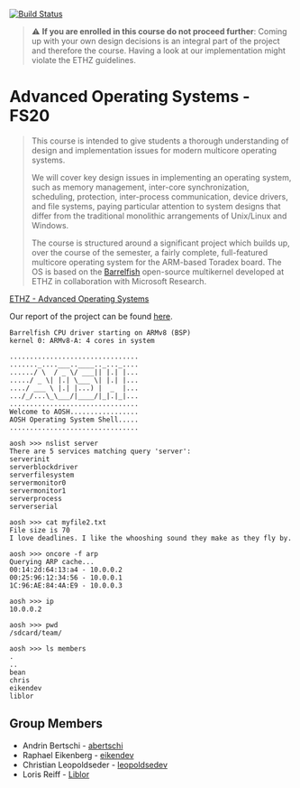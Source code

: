 [![Build Status](https://travis-ci.com/Liblor/advanced_operating_systems_2020.svg?token=Zrce2EeAvy4vhtiTbyaH&branch=master)](https://travis-ci.com/github/Liblor/advanced_operating_systems_2020)

> :warning: **If you are enrolled in this course do not proceed further**: Coming up with your own design decisions is an integral part of the project and therefore the course. Having a look at our implementation might violate the ETHZ guidelines.

# Advanced Operating Systems - FS20
> This course is intended to give students a thorough understanding of design and implementation issues for modern multicore operating systems.
> 
> We will cover key design issues in implementing an operating system, such as memory management, inter-core synchronization, scheduling, protection, inter-process communication, device drivers, and file systems, paying particular attention to system designs that differ from the traditional monolithic arrangements of Unix/Linux and Windows.
> 
> The course is structured around a significant project which builds up, over the course of the semester, a fairly complete, full-featured multicore operating system for the ARM-based Toradex board. The OS is based on the [Barrelfish](http://www.barrelfish.org/) open-source multikernel developed at ETHZ in collaboration with Microsoft Research. 

[ETHZ - Advanced Operating Systems](https://www.systems.ethz.ch/courses/spring2020/aos)

Our report of the project can be found [here](https://github.com/Liblor/advanced_operating_systems_2020/raw/master/report/report.pdf).

```
Barrelfish CPU driver starting on ARMv8 (BSP)
kernel 0: ARMv8-A: 4 cores in system

................................
......._....___..____.._..._....
....../ \  / _ \/ ___|| |.| |...
...../ _ \| |.| \___ \| |.| |...
..../ ___ \ |.| |...) |  _  |...
.../_/...\_\___/|____/|_|.|_|...
................................
Welcome to AOSH.................
AOSH Operating System Shell.....
................................

aosh >>> nslist server
There are 5 services matching query 'server':
serverinit
serverblockdriver
serverfilesystem
servermonitor0
servermonitor1
serverprocess
serverserial

aosh >>> cat myfile2.txt
File size is 70
I love deadlines. I like the whooshing sound they make as they fly by.

aosh >>> oncore -f arp
Querying ARP cache...
00:14:2d:64:13:a4 - 10.0.0.2
00:25:96:12:34:56 - 10.0.0.1
1C:96:AE:84:4A:E9 - 10.0.0.3

aosh >>> ip
10.0.0.2

aosh >>> pwd
/sdcard/team/

aosh >>> ls members
.
..
bean
chris
eikendev
liblor
```

## Group Members
- Andrin Bertschi - [abertschi](https://github.com/abertschi)
- Raphael Eikenberg - [eikendev](https://github.com/eikendev)
- Christian Leopoldseder - [leopoldsedev](https://github.com/leopoldsedev)
- Loris Reiff - [Liblor](https://github.com/Liblor/applied_sec_lab)
